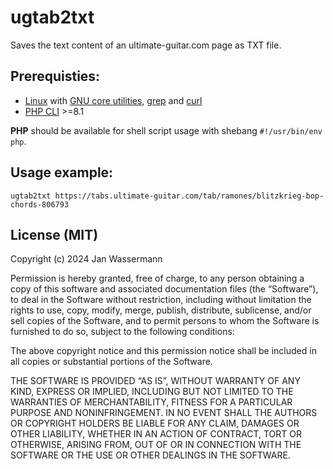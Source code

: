 # ugtab2txt
Saves the text content of an ultimate-guitar.com page as TXT file.

## Prerequisties:
- [Linux](https://www.linux.org/pages/download/) with [GNU core utilities](https://www.gnu.org/software/coreutils/), [grep](https://www.gnu.org/software/grep/) and [curl](https://curl.se/)
- [PHP CLI](https://www.php.net/downloads.php) >=8.1

**PHP** should be available for shell script usage with shebang `#!/usr/bin/env php`.

## Usage example:

    ugtab2txt https://tabs.ultimate-guitar.com/tab/ramones/blitzkrieg-bop-chords-806793

## License (MIT)
Copyright (c) 2024 Jan Wassermann

Permission is hereby granted, free of charge, to any person obtaining a copy of
this software and associated documentation files (the “Software”), to deal in
the Software without restriction, including without limitation the rights to
use, copy, modify, merge, publish, distribute, sublicense, and/or sell copies of
the Software, and to permit persons to whom the Software is furnished to do so,
subject to the following conditions:

The above copyright notice and this permission notice shall be included in all
copies or substantial portions of the Software.

THE SOFTWARE IS PROVIDED “AS IS”, WITHOUT WARRANTY OF ANY KIND, EXPRESS OR
IMPLIED, INCLUDING BUT NOT LIMITED TO THE WARRANTIES OF MERCHANTABILITY, FITNESS
FOR A PARTICULAR PURPOSE AND NONINFRINGEMENT. IN NO EVENT SHALL THE AUTHORS OR
COPYRIGHT HOLDERS BE LIABLE FOR ANY CLAIM, DAMAGES OR OTHER LIABILITY, WHETHER
IN AN ACTION OF CONTRACT, TORT OR OTHERWISE, ARISING FROM, OUT OF OR IN
CONNECTION WITH THE SOFTWARE OR THE USE OR OTHER DEALINGS IN THE SOFTWARE.
